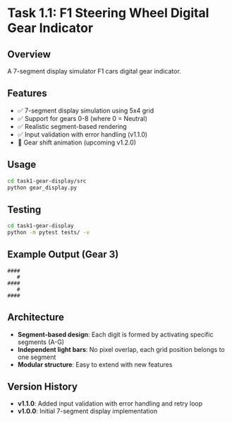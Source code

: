 # Task 1.1: F1 Steering Wheel Digital Gear Indicator

## Overview
A 7-segment display simulator F1 cars digital gear indicator.

## Features
- ✅ 7-segment display simulation using 5x4 grid
- ✅ Support for gears 0-8 (where 0 = Neutral)
- ✅ Realistic segment-based rendering
- ✅ Input validation with error handling (v1.1.0)
- 🚧 Gear shift animation (upcoming v1.2.0)

## Usage
```bash
cd task1-gear-display/src
python gear_display.py
```

## Testing
```bash
cd task1-gear-display
python -m pytest tests/ -v
```

## Example Output (Gear 3)
```
####
   #
####
   #
####
```

## Architecture
- **Segment-based design**: Each digit is formed by activating specific segments (A-G)
- **Independent light bars**: No pixel overlap, each grid position belongs to one segment
- **Modular structure**: Easy to extend with new features

## Version History
- **v1.1.0**: Added input validation with error handling and retry loop
- **v1.0.0**: Initial 7-segment display implementation